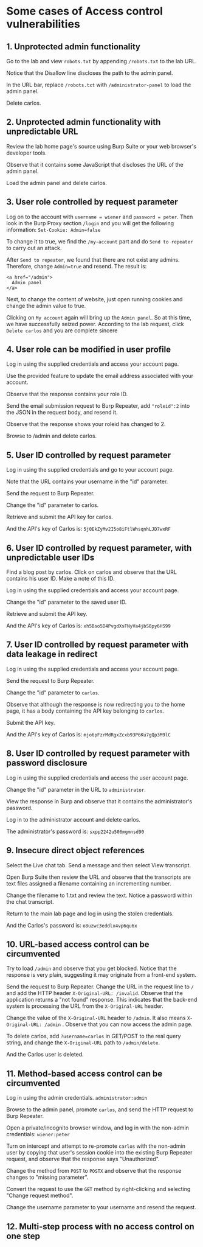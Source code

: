 # Some cases of Access control vulnerabilities

## 1. Unprotected admin functionality

Go to the lab and view `robots.txt` by appending `/robots.txt` to the lab URL. 

Notice that the Disallow line discloses the path to the admin panel.

In the URL bar, replace `/robots.txt` with `/administrator-panel` to load the admin panel.

Delete carlos.

## 2. Unprotected admin functionality with unpredictable URL

Review the lab home page's source using Burp Suite or your web browser's developer tools.

Observe that it contains some JavaScript that discloses the URL of the admin panel.

Load the admin panel and delete carlos.

## 3. User role controlled by request parameter

Log on to the account with `username = wiener` and `password = peter`. Then look in the Burp Proxy section `/login` and you will get the following information: `Set-Cookie: Admin=false`

To change it to true, we find the `/my-account` part and do `Send to repeater` to
carry out an attack.

After `Send to repeater`, we found that there are not exist any admins. Therefore, change `Admin=true` and resend. The result is: 
```
<a href="/admin">
  Admin panel
</a>
```

Next, to change the content of website, just open running cookies and change the admin value to true.

Clicking on `My account` again will bring up the `Admin panel`. So at this time, we have 
successfully seized power. According to the lab request, click `Delete carlos` and you are complete sincere

## 4. User role can be modified in user profile

Log in using the supplied credentials and access your account page.

Use the provided feature to update the email address associated with your account.

Observe that the response contains your role ID.

Send the email submission request to Burp Repeater, add `"roleid":2` into the JSON in the request body, and resend it.

Observe that the response shows your roleid has changed to 2.

Browse to /admin and delete carlos.

## 5. User ID controlled by request parameter

Log in using the supplied credentials and go to your account page.

Note that the URL contains your username in the "id" parameter.

Send the request to Burp Repeater.

Change the "id" parameter to carlos.

Retrieve and submit the API key for carlos.

And the API's key of Carlos is: `5j0EkZyMv2I5o8iFtlWhsqnhLJD7wxRF`

## 6. User ID controlled by request parameter, with unpredictable user IDs

Find a blog post by carlos. Click on carlos and observe that the URL contains his user ID. Make a note of this ID.

Log in using the supplied credentials and access your account page.

Change the "id" parameter to the saved user ID.

Retrieve and submit the API key.

And the API's key of Carlos is: `xh5Bso5D4PvgdXsFNyVa4jbS8py6HS99`

## 7. User ID controlled by request parameter with data leakage in redirect

Log in using the supplied credentials and access your account page.

Send the request to Burp Repeater.

Change the "id" parameter to `carlos`.

Observe that although the response is now redirecting you to the home page, it has a body containing the API key belonging to `carlos`.

Submit the API key.

And the API's key of Carlos is: `mjo6pFzrMdRgxZcxb93P6Ku7gQp3M9lC`

## 8. User ID controlled by request parameter with password disclosure

Log in using the supplied credentials and access the user account page.

Change the "id" parameter in the URL to `administrator`.

View the response in Burp and observe that it contains the administrator's password.

Log in to the administrator account and delete carlos.

The administrator's password is: `sxpp2242u506mgmnsd90`

## 9. Insecure direct object references

Select the Live chat tab. Send a message and then select View transcript.

Open Burp Suite then review the URL and observe that the transcripts are text files assigned a filename containing an incrementing number.

Change the filename to 1.txt and review the text. Notice a password within the chat transcript.

Return to the main lab page and log in using the stolen credentials.

And the Carlos's password is: `o8uzwc3eddlx4vp6qu6x`

## 10. URL-based access control can be circumvented

Try to load `/admin` and observe that you get blocked. Notice that the response is very plain, suggesting it may originate from a front-end system.

Send the request to Burp Repeater. Change the URL in the request line to `/` and add the HTTP header `X-Original-URL: /invalid`. Observe that the application returns a "not found" response. This indicates that the back-end system is processing the URL from the `X-Original-URL` header.

Change the value of the `X-Original-URL` header to `/admin`. It also means `X-Original-URL: /admin` . Observe that you can now access the admin page.

To delete carlos, add `?username=carlos` in GET/POST to the real query string, and change the `X-Original-URL` path to `/admin/delete`.

And the Carlos user is deleted.

## 11. Method-based access control can be circumvented

Log in using the admin credentials. `administrator:admin`

Browse to the admin panel, promote `carlos`, and send the HTTP request to Burp Repeater.

Open a private/incognito browser window, and log in with the non-admin credentials: `wiener:peter`

Turn on intercept and attempt to re-promote `carlos` with the non-admin user by copying that user's session cookie into the existing Burp Repeater request, and observe that the response says "Unauthorized".

Change the method from `POST` to `POSTX` and observe that the response changes to "missing parameter".

Convert the request to use the `GET` method by right-clicking and selecting "Change request method".

Change the username parameter to your username and resend the request.

## 12. Multi-step process with no access control on one step


